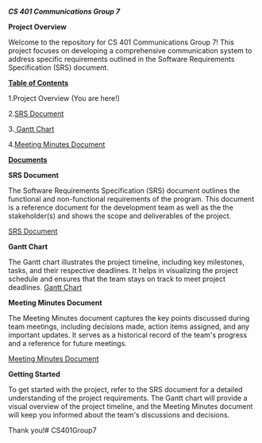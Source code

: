 _**CS 401 Communications Group 7**_

**Project Overview**

Welcome to the repository for CS 401 Communications Group 7! This project focuses on developing a comprehensive communication system to address specific requirements outlined in the Software Requirements Specification (SRS) document.

<ins>**Table of Contents**</ins>

   1.Project Overview (You are here!)
   
  2.[SRS Document](https://github.com/kwebb31/CS401Group7/blob/fa84e197204f65027ec9ba2dbd28736fb64a25c2/Group%207%20SRS%20Document.pdf)

  
  3.[ Gantt Chart](https://github.com/kwebb31/CS401Group7/blob/main/GanttChart%20Group%207.pdf)

  
  4.[Meeting Minutes Document](https://github.com/kwebb31/CS401Group7/blob/main/Meeting%20Minutes%20Group%207_%20Communcations.pdf)

<ins>**Documents**</ins>


**SRS Document**

The Software Requirements Specification (SRS) document outlines the functional and non-functional requirements of the program. 
This document is a reference document for the development team as well as the the stakeholder(s) and shows the scope and deliverables of the project.

  [SRS Document](https://github.com/kwebb31/CS401Group7/blob/main/Group%207%20SRS%20Document.pdf)

**Gantt Chart**

The Gantt chart illustrates the project timeline, including key milestones, tasks, and their respective deadlines. It helps in visualizing the project schedule and ensures that the team stays on track to meet project deadlines.
  [Gantt Chart](https://github.com/kwebb31/CS401Group7/blob/main/GanttChart%20Group%207.pdf)

**Meeting Minutes Document**

The Meeting Minutes document captures the key points discussed during team meetings, including decisions made, action items assigned, and any important updates. It serves as a historical record of the team's progress and a reference for future meetings.

  [Meeting Minutes Document](https://github.com/kwebb31/CS401Group7/blob/main/Meeting%20Minutes%20Group%207_%20Communcations.pdf)

**Getting Started**

To get started with the project, refer to the SRS document for a detailed understanding of the project requirements. The Gantt chart will provide a visual overview of the project timeline, and the Meeting Minutes document will keep you informed about the team's discussions and decisions.

Thank you!# CS401Group7
